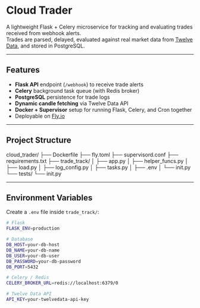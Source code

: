 # Cloud Trader 

A lightweight Flask + Celery microservice for tracking and evaluating trades received from webhook alerts.  
Trades are parsed, delayed, evaluated against real market data from [Twelve Data](https://twelvedata.com/), and stored in PostgreSQL.

---

## Features

- **Flask API** endpoint (`/webhook`) to receive trade alerts  
- **Celery** background task queue (with Redis broker)  
- **PostgreSQL** persistence for trade logs  
- **Dynamic candle fetching** via Twelve Data API  
- **Docker + Supervisor** setup for running Flask, Celery, and Cron together  
- Deployable on [Fly.io](https://fly.io)

---

## Project Structure
cloud_trader/
├── Dockerfile
├── fly.toml
├── supervisord.conf
├── requirements.txt
├── trade_track/
│ ├── app.py
│ ├── helper_funcs.py
│ ├── load.py
│ ├── log_config.py
│ ├── tasks.py
│ ├── .env
│ └── init.py
└── tests/
└── init.py


---

## Environment Variables

Create a `.env` file inside `trade_track/`:

```bash
# Flask
FLASK_ENV=production

# Database
DB_HOST=your-db-host
DB_NAME=your-db-name
DB_USER=your-db-user
DB_PASSWORD=your-db-password
DB_PORT=5432

# Celery / Redis
CELERY_BROKER_URL=redis://localhost:6379/0

# Twelve Data API
API_KEY=your-twelvedata-api-key
